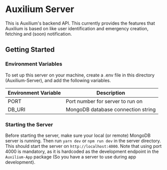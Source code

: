 # Auxilium Server

This is Auxilium's backend API. This currently provides the features that Auxilium is based on like user identification and emergency creation, fetching and (soon) notification.

## Getting Started

### Environment Variables

To set up this server on your machine, create a .env file in this directory (Auxilium-Server), and add the following variables.

| Environment Variable | Description                        |
| -------------------- | ---------------------------------- |
|	PORT								 | Port number for server to run on   |
| DB_URI               | MongoDB database connection string |

### Starting the Server

Before starting the server, make sure your local (or remote) MongoDB server is running. Then run `yarn dev` or `npm run dev` in the server directory. This should start the server on `http://localhost:4000`. Note that using port 4000 is mandatory, as it is hardcoded as the development endpoint in the `Auxilium-App` package (So you have a server to use during app development).

